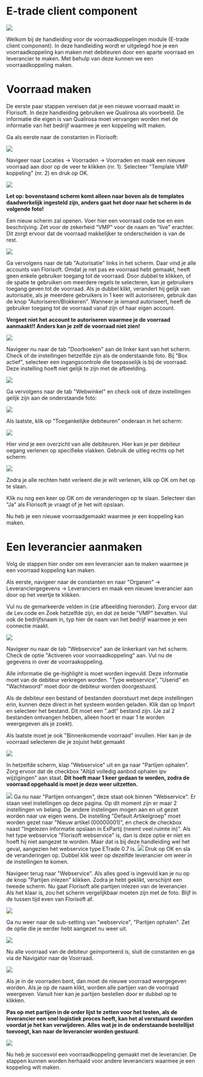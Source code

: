 # E-trade client component

<img src= ".E-trade client component NL/media/image1.png" >

Welkom bij de handleiding voor de voorraadkoppelingen module (E-trade client component). In deze handleiding wordt er uitgelegd hoe je een voorraadkoppeling kan maken met debiteuren door een aparte voorraad en leverancier te maken. Met behulp van deze kunnen we een voorraadkoppeling maken.

# Voorraad maken

De eerste paar stappen vereisen dat je een nieuwe voorraad maakt in Florisoft. In deze handleiding gebruiken we Qualirosa als voorbeeld. De informatie die eigen is van Qualirosa moet vervangen worden met de informatie van het bedrijf waarmee je een koppeling wilt maken.

Ga als eerste naar de constanten in Florisoft:

<img src= ".E-trade client component NL/media/image2.png" >

Navigeer naar Locaties -> Voorraden -> Voorraden en maak een nieuwe voorraad aan door op de veer te klikken (nr. 1). Selecteer "Template VMP koppeling" (nr. 2) en druk op OK.

<img src= ".E-trade client component NL/media/image3.png" >

**Let op: bovenstaand scherm komt alleen naar boven als de templates daadwerkelijk ingesteld zijn, anders gaat het door naar het scherm in de volgende foto!**

Een nieuw scherm zal openen. Voer hier een voorraad code toe en een beschrijving. Zet voor de zekerheid “VMP” voor de naam en “live” erachter. Dit zorgt ervoor dat de voorraad makkelijker te onderscheiden is van de rest.

<img src= ".E-trade client component NL/media/image4.png" >

Ga vervolgens naar de tab "Autorisatie" links in het scherm. Daar vind je alle accounts van Florisoft. Omdat je net pas ee voorraad hebt gemaakt, heeft geen enkele gebruiker toegang tot de voorraad. Door dubbel te klikken, of de spatie te gebruiken om meerdere regels te selecteren, kan je gebruikers toegang geven tot de voorraad. Als je dubbel klikt, verandert hij gelijk van autorisatie, als je meerdere gebruikers in 1 keer wilt autoriseren, gebruik dan de knop "Autoriseren/Blokkeren". Wanneer je iemand autoriseert, heeft de gebruiker toegang tot de voorraad vanaf zijn of haar eigen account.

**Vergeet niet het account te autoriseren waarmee je de voorraad aanmaakt!! Anders kan je zelf de voorraad niet zien!**

<img src= ".E-trade client component NL/media/image5.png" >

Navigeer nu naar de tab "Doorboeken" aan de linker kant van het scherm. Check of de instellingen hetzelfde zijn als de onderstaande foto. Bij "Box actief", selecteer een ingangscontrole die toepasselijk is bij de voorraad. Deze instelling hoeft niet gelijk te zijn met de afbeelding.

<img src= ".E-trade client component NL/media/image6.png" >

Ga vervolgens naar de tab "Webwinkel" en check ook of deze instellingen gelijk zijn aan de onderstaande foto:

<img src= ".E-trade client component NL/media/image7.png" >

Als laatste, klik op "Toegankelijke debiteuren" onderaan in het scherm:

<img src= ".E-trade client component NL/media/image8.png" >

Hier vind je een overzicht van alle debiteuren. Hier kan je per debiteur oegang verlenen op specifieke vlakken. Gebruik de uitleg rechts op het scherm:

<img src= ".E-trade client component NL/media/image9.png" >

Zodra je alle rechten hebt verleent die je wilt verlenen, klik op OK om het op te slaan. 

Klik nu nog een keer op OK om de veranderingen op te slaan. Selecteer dan "Ja" als Florisoft je vraagt of je het wilt opslaan.

Nu heb je een nieuwe voorraadgemaakt waarmee je een koppeling kan maken. 

# Een leverancier aanmaken

Volg de stappen hier onder om een leverancier aan te maken waarmee je een voorraad koppeling kan maken.

Als eerste, navigeer naar de constanten en naar "Organen" -> Leveranciergegevens -> Leveranciers en maak een nieuwe leverancier aan door op het veertje te klikken.

Vul nu de gemarkeerde velden in (zie afbeelding hieronder). Zorg ervoor dat de Lev.code en Zoek hetzelfde zijn, en dat ze beide "VMP" bevatten. Vul ook de bedrijfsnaam in, typ hier de naam van het bedrijf waarmee je een connectie maakt.

<img src= ".E-trade client component NL/media/image11.png" >

Navigeer nu naar de tab "Webservice" aan de linkerkant van het scherm. Check de optie "Activeren voor voorraadkoppeling" aan. Vul nu de gegevens in over de voorraakoppeling.

Alle informatie die ge-highlight is moet worden ingevuld. Deze informatie moet van de debiteur verkregen worden. "Type webservice", "Userid" en "Wachtwoord" moet door de debiteur worden doorgestuurd.

Als de debiteur een bestand of bestanden doorstuurt met deze instellingen erin, kunnen deze direct in het systeem worden geladen. Klik dan op Import en selecteer het bestand. Dit moet een ".adt" bestand zijn. (Je zal 2 bestanden ontvangen hebben, alleen hoort er maar 1 te worden weergegeven als je zoekt).

Als laatste moet je ook "Binnenkomende voorraad" invullen. Hier kan je de voorraad selecteren die je zojuist hebt gemaakt

<img src= ".E-trade client component NL/media/image12.png" >

In hetzelfde scherm, klap "Webservice" uit en ga naar "Partijen ophalen". Zorg ervoor dat de checkbox "Altijd volledig aanbod ophalen ipv wijzigingen" aan staat. **Dit hoeft maar 1 keer gedaan te worden, zodra de voorraad opgehaald is moet je deze weer uitzetten.**


<img src= ".E-trade client component NL/media/image13.png" >
Ga nu naar "Partijen ontvangen", deze staat ook binnen "Webservice". Er staan veel instellingen op deze pagina. Op dit moment zijn er maar 2 instellingen vn belang. De andere instelingen mogen aan en uit gezet worden naar uw eigen wens. De instelling "Default Artikelgroep" moet worden gezet naar "Nieuw artikel (00000001)", en check de checkbox naast "Ingelezen informatie opslaan in ExPartij (neemt veel ruimte in)". Als het type webservice "Florisoft webservice" is, dan is deze optie er niet en hoeft hij niet aangezet te worden. Maar dat is bij deze handleiding wel het geval, aangezien het webservice type ETrade 0.7 is.


<img src= ".E-trade client component NL/media/image14.png" >
Druk op OK en sla de veranderingen op. Dubbel klik weer op dezelfde leverancier om weer in de instellingen te komen. 

Navigeer terug naar "Webservice". Als alles goed is ingevuld kan je nu op de knop "Partijen inlezen" klikken. Zodra je hebt geklikt, verschijnt een tweede scherm. Nu gaat Florisoft alle partijen inlezen van de leverancier. Als het klaar is, zou het scherm vergelijkbaar moeten zijn met de foto. Blijf in de tussen tijd even van Florisoft af.

<img src= ".E-trade client component NL/media/image15.png" >

Ga nu weer naar de sub-setting van "webservice", "Partijen ophalen". Zet de optie die je eerder hebt aangezet nu weer uit.

<img src= ".E-trade client component NL/media/image16.png" >

Nu alle voorraad van de debiteur geimporteerd is, sluit de constanten en ga via de Navigator naar de Voorraad.

<img src= ".E-trade client component NL/media/image17.png" >

Als je in de voorraden bent, dan moet de nieuwe voorraad weergegeven worden. Als je op de naam klikt, worden alle partijen van de voorraad weergeven. Vanuit hier kan je partijen bestellen door er dubbel op te klikken.

**Pas op met partijen in de order lijst te zetten voor het testen, als de leverancier een snel logistiek proces heeft, kan het al verstuurd sworden voordat je het kan verwijderen. Alles wat je in de onderstaande bestellijst toevoegt, kan naar de leverancier worden gestuurd.**

<img src= ".E-trade client component NL/media/image18.png" >

Nu heb je succesvol een voorraadkoppeling gemaakt met de leverancier. De stappen kunnen worden herhaald voor andere leveranciers waarmee je een koppeling wilt maken.